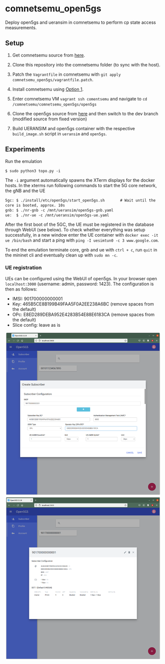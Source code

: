 # comnetsemu_open5gs
Deploy open5gs and ueransim in comnetsemu to perform cp state access measurements.

## Setup
1. Get comnetsemu source from [here](https://git.comnets.net/public-repo/comnetsemu).

2. Clone this repository into the comnetsemu folder (to sync with the host).

3. Patch the `Vagrantfile` in comnetsemu with `git apply comnetsemu_open5gs/vagrantfile.patch`.

4. Install comnetsemu using [Option 1](https://git.comnets.net/public-repo/comnetsemu#option-1-install-in-a-vagrant-managed-vm-highly-recommended).

5. Enter comnetsemu VM `vagrant ssh comentsemu` and navigate to `cd /comnetsemu/comnetsemu_open5gs/open5gs`

6. Clone the open5gs source from [here](https://github.com/Molle94/open5gs) and then switch to the dev branch (modified source from fixed version)

7. Build UERANSIM and open5gs container with the respective `build_image.sh` script in `ueransim` and `open5gs`.

## Experiments
Run the emulation 
```
$ sudo python3 topo.py -i
```
The `-i` argument automatically spawns the XTerm displays for the docker hosts. In the xterms run following commands to start the 5G core network, the gNB and the UE
```
5gc: $ ./install/etc/open5gs/start_open5gs.sh       # Wait until the core is booted, approx. 10s
gnb: $ ./nr-gnb -c /mnt/ueransim/open5gs-gnb.yaml
ue:  $ ./nr-ue -c /mnt/ueransim/open5gs-ue.yaml
```
After the first boot of the 5GC, the UE must be registered in the database through WebUI (see below).
To check whether everything was setup successfully, in a new window enter the UE container with `docker exec -it ue /bin/bash` and start a ping with `ping -I uesimtun0 -c 3 www.google.com`.

To end the emulation terminate core, gnb and ue with `ctrl + c`, run `quit` in the mininet cli and eventually clean up with `sudo mn -c`.

### UE registration
UEs can be configured using the WebUI of open5gs. In your browser open `localhost:3000` (username: admin, password: 1423). 
The configuration is then as follows:  
- IMSI: 901700000000001  
- Key: 465B5CE8B199B49FAA5F0A2EE238A6BC (remove spaces from the default)  
- OPc: E8ED289DEBA952E4283B54E88E6183CA (remove spaces from the default)  
- Slice config: leave as is  

![Create subscriber](images/open5gs-db1.png)
![Show subscriber](images/open5gs-db2.png)
